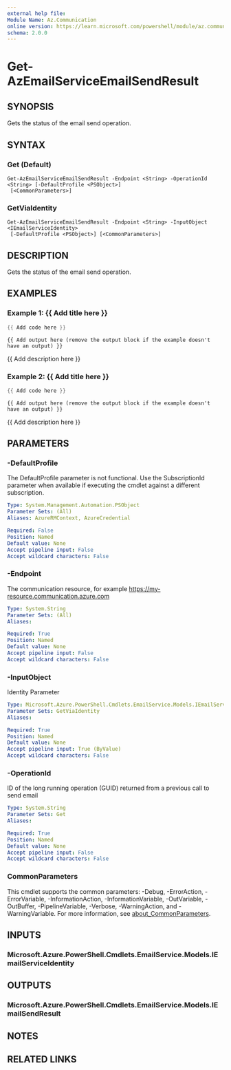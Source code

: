 ```yaml
---
external help file:
Module Name: Az.Communication
online version: https://learn.microsoft.com/powershell/module/az.communication/get-azemailserviceemailsendresult
schema: 2.0.0
---
```


# Get-AzEmailServiceEmailSendResult

## SYNOPSIS
Gets the status of the email send operation.

## SYNTAX

### Get (Default)
```
Get-AzEmailServiceEmailSendResult -Endpoint <String> -OperationId <String> [-DefaultProfile <PSObject>]
 [<CommonParameters>]
```

### GetViaIdentity
```
Get-AzEmailServiceEmailSendResult -Endpoint <String> -InputObject <IEmailServiceIdentity>
 [-DefaultProfile <PSObject>] [<CommonParameters>]
```

## DESCRIPTION
Gets the status of the email send operation.

## EXAMPLES

### Example 1: {{ Add title here }}
```powershell
{{ Add code here }}
```

```output
{{ Add output here (remove the output block if the example doesn't have an output) }}
```

{{ Add description here }}

### Example 2: {{ Add title here }}
```powershell
{{ Add code here }}
```

```output
{{ Add output here (remove the output block if the example doesn't have an output) }}
```

{{ Add description here }}

## PARAMETERS

### -DefaultProfile
The DefaultProfile parameter is not functional.
Use the SubscriptionId parameter when available if executing the cmdlet against a different subscription.

```yaml
Type: System.Management.Automation.PSObject
Parameter Sets: (All)
Aliases: AzureRMContext, AzureCredential

Required: False
Position: Named
Default value: None
Accept pipeline input: False
Accept wildcard characters: False
```

### -Endpoint
The communication resource, for example https://my-resource.communication.azure.com

```yaml
Type: System.String
Parameter Sets: (All)
Aliases:

Required: True
Position: Named
Default value: None
Accept pipeline input: False
Accept wildcard characters: False
```

### -InputObject
Identity Parameter

```yaml
Type: Microsoft.Azure.PowerShell.Cmdlets.EmailService.Models.IEmailServiceIdentity
Parameter Sets: GetViaIdentity
Aliases:

Required: True
Position: Named
Default value: None
Accept pipeline input: True (ByValue)
Accept wildcard characters: False
```

### -OperationId
ID of the long running operation (GUID) returned from a previous call to send email

```yaml
Type: System.String
Parameter Sets: Get
Aliases:

Required: True
Position: Named
Default value: None
Accept pipeline input: False
Accept wildcard characters: False
```

### CommonParameters
This cmdlet supports the common parameters: -Debug, -ErrorAction, -ErrorVariable, -InformationAction, -InformationVariable, -OutVariable, -OutBuffer, -PipelineVariable, -Verbose, -WarningAction, and -WarningVariable. For more information, see [about_CommonParameters](http://go.microsoft.com/fwlink/?LinkID=113216).

## INPUTS

### Microsoft.Azure.PowerShell.Cmdlets.EmailService.Models.IEmailServiceIdentity

## OUTPUTS

### Microsoft.Azure.PowerShell.Cmdlets.EmailService.Models.IEmailSendResult

## NOTES

## RELATED LINKS

